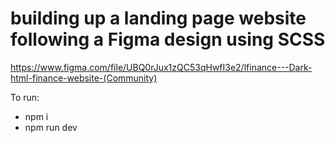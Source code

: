 # building up a landing page website following a Figma design using SCSS

https://www.figma.com/file/UBQ0rJux1zQC53qHwfI3e2/lfinance---Dark-html-finance-website-(Community)

To run:

- npm i
- npm run dev
